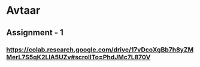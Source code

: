 # Avtaar
## Assignment - 1
### https://colab.research.google.com/drive/17vDcoXgBb7h8yZMMerL7S5qK2LIA5UZv#scrollTo=PhdJMc7L870V
